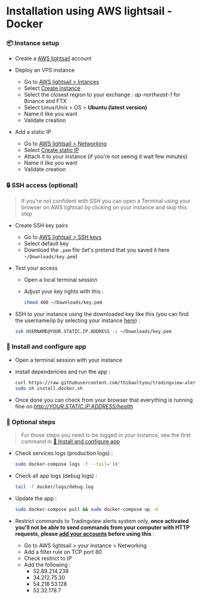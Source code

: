 # Installation using AWS lightsail - Docker

### 📦️ Instance setup

- Create a [AWS lightsail](https://lightsail.aws.amazon.com/) account

- Deploy an VPS instance
  - Go to [AWS lightsail > Intances](https://lightsail.aws.amazon.com/ls/webapp/home/instances)
  - Select [Create instance](https://lightsail.aws.amazon.com/ls/webapp/create/instance)
  - Select the closest region to your exchange : _ap-northeast-1_ for Binance and FTX
  - Select Linux/Unix > OS > __Ubuntu (latest version)__
  - Name it like you want
  - Validate creation

- Add a static IP
  - Go to [AWS lightsail > Networking](https://lightsail.aws.amazon.com/ls/webapp/home/networking)
  - Select [Create static IP](https://lightsail.aws.amazon.com/ls/webapp/create/static-ip)
  - Attach it to your instance (if you're not seeing it wait few minutes)
  - Name it like you want
  - Validate creation

### 🔒️ SSH access (optional)

>
> If you're not confident with SSH you can open a Terminal using your browser on AWS lightsail by clicking on your instance and skip this step
>

- Create SSH key pairs
  - Go to [AWS lightsail > SSH keys](https://lightsail.aws.amazon.com/ls/webapp/account/keys)
  - Select default key
  - Download the `.pem` file (let's pretend that you saved it here `~/Downloads/key.pem`)

- Test your access
  - Open a local terminal session
  - Adjust your key rights with this :

    ```sh
    chmod 400 ~/Downloads/key.pem
    ```

- SSH to your instance using the downloaded key like this (you can find the
    username/ip by selecting your instance [here](https://lightsail.aws.amazon.com/ls/webapp/home/instances)) :

    ```sh
    ssh USERNAME@YOUR.STATIC.IP.ADDRESS -i ~/Downloads/key.pem
    ```

### 🚀 Install and configure app

- Open a terminal session with your instance
- Install dependencies and run the app :

    ```sh
    curl https://raw.githubusercontent.com/thibaultyou/tradingview-alerts-processor/master/install.docker.sh --output install.docker.sh
    sudo sh install.docker.sh
    ```

- Once done you can check from your browser that everything is running fine on _http://YOUR.STATIC.IP.ADDRESS/health_

### 💄 Optional steps

>
> For those steps you need to be logged in your instance, see the first command in [🚀 Install and configure app](#%F0%9F%9A%80-install-and-configure-app)
>

- Check services logs (production logs) :

    ```sh
    sudo docker-compose logs -f --tail='10'
    ```

- Check all app logs (debug logs) :

    ```sh
    tail -f docker/logs/debug.log
    ```

- Update the app :

    ```sh
    sudo docker-compose pull && sudo docker-compose up -d
    ```

- Restrict commands to Tradingview alerts system only, __once activated you'll not be able to send commands from your computer with HTTP requests, please [add your accounts](./1c_Keys.md) before using this__ :
  - Go to AWS lightsail > your instance > Networking
  - Add a filter rule on TCP port 80
  - Check restrict to IP
  - Add the following :
    - 52.89.214.238
    - 34.212.75.30
    - 54.218.53.128
    - 52.32.178.7